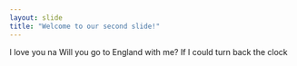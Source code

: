 ```yaml
---
layout: slide
title: "Welcome to our second slide!"
---
```

I love you na
Will you go to England with me?
If I could turn back the clock
